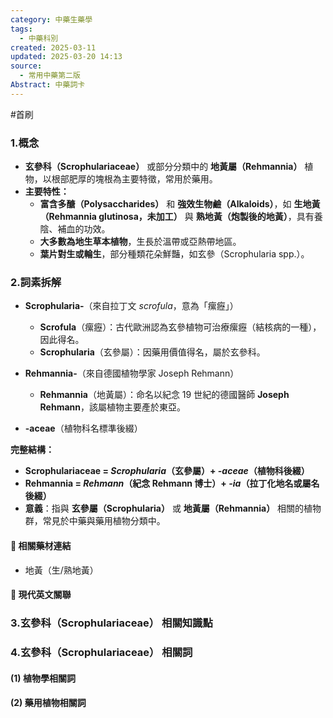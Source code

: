 ```yaml
---
category: 中藥生藥學
tags:
  - 中藥科別
created: 2025-03-11
updated: 2025-03-20 14:13
source:
  - 常用中藥第二版
Abstract: 中藥詞卡
---
```

#首刷
### 1.概念
- **玄參科（Scrophulariaceae）** 或部分分類中的 **地黃屬（Rehmannia）** 植物，以根部肥厚的塊根為主要特徵，常用於藥用。  
- **主要特性：**  
  - **富含多醣（Polysaccharides）** 和 **強效生物鹼（Alkaloids）**，如 **生地黃（Rehmannia glutinosa，未加工）** 與 **熟地黃（炮製後的地黃）**，具有養陰、補血的功效。  
  - **大多數為地生草本植物**，生長於溫帶或亞熱帶地區。  
  - **葉片對生或輪生**，部分種類花朵鮮豔，如玄參（Scrophularia spp.）。  
### 2.詞素拆解
- **Scrophularia-**（來自拉丁文 *scrofula*，意為「瘰癧」）  
  - **Scrofula**（瘰癧）：古代歐洲認為玄參植物可治療瘰癧（結核病的一種），因此得名。  
  - **Scrophularia**（玄參屬）：因藥用價值得名，屬於玄參科。  

- **Rehmannia-**（來自德國植物學家 Joseph Rehmann）  
  - **Rehmannia**（地黃屬）：命名以紀念 19 世紀的德國醫師 **Joseph Rehmann**，該屬植物主要產於東亞。  

- **-aceae**（植物科名標準後綴）  

**完整結構：**

- **Scrophulariaceae = *Scrophularia*（玄參屬）+ *-aceae*（植物科後綴）**  
- **Rehmannia = *Rehmann*（紀念 Rehmann 博士）+ *-ia*（拉丁化地名或屬名後綴）**  
- **意義**：指與 **玄參屬（Scrophularia）** 或 **地黃屬（Rehmannia）** 相關的植物群，常見於中藥與藥用植物分類中。  


#### 📌 相關藥材連結

- 地黃（生/熟地黃）



#### 🌿 現代英文關聯




### 3.玄參科（Scrophulariaceae） 相關知識點



### 4.玄參科（Scrophulariaceae） 相關詞
#### (1) 植物學相關詞




#### (2) 藥用植物相關詞

